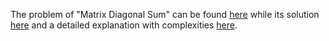 The problem of "Matrix Diagonal Sum" can be found [here](https://leetcode.com/problems/matrix-diagonal-sum/description/) while its solution [here]() and a detailed explanation with complexities [here](https://leetcode.com/problems/matrix-diagonal-sum/solutions/3498563/python-well-explained/).